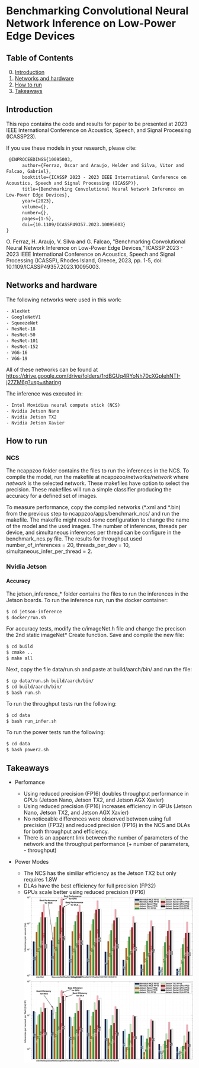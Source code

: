 # Benchmarking Convolutional Neural Network Inference on Low-Power Edge Devices

## Table of Contents
0. [Introduction](#introduction)
0. [Networks and hardware](#Networks-and-hardware)
0. [How to run](#How-to-run)
0. [Takeaways](#Takeaways)

## Introduction

This repo contains the code and results for paper to be presented at 2023 IEEE International Conference on Acoustics, Speech, and Signal Processing (ICASSP23).

If you use these models in your research, please cite:



	 @INPROCEEDINGS{10095003,
		  author={Ferraz, Oscar and Araujo, Helder and Silva, Vitor and Falcao, Gabriel},
		  booktitle={ICASSP 2023 - 2023 IEEE International Conference on Acoustics, Speech and Signal Processing (ICASSP)}, 
		  title={Benchmarking Convolutional Neural Network Inference on Low-Power Edge Devices}, 
		  year={2023},
		  volume={},
		  number={},
		  pages={1-5},
		  doi={10.1109/ICASSP49357.2023.10095003}
    }
    
O. Ferraz, H. Araujo, V. Silva and G. Falcao, "Benchmarking Convolutional Neural Network Inference on Low-Power Edge Devices," ICASSP 2023 - 2023 IEEE International Conference on Acoustics, Speech and Signal Processing (ICASSP), Rhodes Island, Greece, 2023, pp. 1-5, doi: 10.1109/ICASSP49357.2023.10095003.

<!--S. Subramaniyan et al., "Enabling High-Level Design Strategies for High-Throughput and Low-power NB-LDPC Decoders," in IEEE Design & Test, 2022, doi: 10.1109/MDAT.2022.3202852. https://ieeexplore.ieee.org/document/9869892
Please cite my work if this code or this papers are useful for you.

I might release a cleaner version of this some time in the future, but probably not, because I'm working on other stuff now.

Good luck!-->

## Networks and hardware

The following networks were used in this work:

    - AlexNet
    - GoogleNetV1
    - SqueezeNet
    - ResNet-18
    - ResNet-50
    - ResNet-101
    - ResNet-152
    - VGG-16
    - VGG-19

All of these networks can be found at https://drive.google.com/drive/folders/1rdBGUq4RYoNh70cXGpIehNTI-j27ZM6g?usp=sharing

The inference was executed in:

    - Intel Movidius neural compute stick (NCS)
    - Nvidia Jetson Nano
    - Nvidia Jetson TX2
    - Nvidia Jetson Xavier

## How to run

### NCS

The ncappzoo folder contains the files to run the inferences in the NCS. To compile the model, run the makefile at ncappzoo/networks/*network* where *network* is the selected network. These makefiles have option to select the precision. These makefiles will run a simple classifier producing the accuracy for a defined set of images.

To measure performance, copy the compiled networks (*.xml and *.bin) from the previous step to ncappzoo/apps/benchmark_ncs/ and run the makefile. The makefile might need some configuration to change the name of the model and the used images. The number of inferences, threads per device, and simultaneous inferences per thread can be configure in the benchmark_ncs.py file. The results for throughput used number_of_inferences = 20, threads_per_dev = 10, simultaneous_infer_per_thread = 2.

### Nvidia Jetson

#### Accuracy

The jetson_inference_* folder contains the files to run the inferences in the Jetson boards. To run the inference run, run the docker container:

    $ cd jetson-inference
    $ docker/run.sh

For accuracy tests, modify the c/imageNet.h file and change the precison the 2nd static imageNet* Create function. Save and compile the new file:

    $ cd build
    $ cmake ..
    $ make all

Next, copy the file data/run.sh and paste at build/aarch/bin/ and run the file:

    $ cp data/run.sh build/aarch/bin/
    $ cd build/aarch/bin/
    $ bash run.sh

To run the throughput tests run the following:

    $ cd data
    $ bash run_infer.sh

To run the power tests run the following:

    $ cd data
    $ bash power2.sh

## Takeaways

- Perfomance
	- Using reduced precision (FP16) doubles throughput performance in GPUs (Jetson Nano, Jetson TX2, and Jetson AGX Xavier) 
	- Using reduced precision (FP16) increases efficiency in GPUs (Jetson Nano, Jetson TX2, and Jetson AGX Xavier) 
	- No noticeable differences were observed between using full precision (FP32) and reduced precision (FP16) in the NCS and DLAs for both throughput and efficiency. 
	- There is an apparent link between the number of parameters of the network and the throughput performance (+ number of parameters, - throughput)

- Power Modes
	- The NCS has the similiar efficiency as the Jetson TX2 but only requires 1.8W
	- DLAs have the best efficiency for full precision (FP32)
	- GPUs scale better using reduced precision (FP16)
![Alt text](https://github.com/oscarferraz/ICASSP23/blob/master/Throughput2.svg)
![Alt text](https://github.com/oscarferraz/ICASSP23/blob/master/efficiency3.svg)
